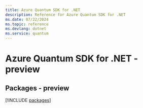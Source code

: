 ```yaml
---
title: Azure Quantum SDK for .NET
description: Reference for Azure Quantum SDK for .NET
ms.date: 07/22/2024
ms.topic: reference
ms.devlang: dotnet
ms.service: quantum
---
```

# Azure Quantum SDK for .NET - preview
## Packages - preview
[!INCLUDE [packages](quantum-index.md)]